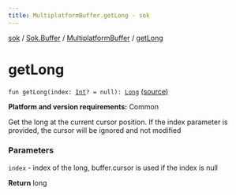 ```yaml
---
title: MultiplatformBuffer.getLong - sok
---
```


[sok](../../index.html) / [Sok.Buffer](../index.html) / [MultiplatformBuffer](index.html) / [getLong](./get-long.html)

# getLong

`fun getLong(index: `[`Int`](https://kotlinlang.org/api/latest/jvm/stdlib/kotlin/-int/index.html)`? = null): `[`Long`](https://kotlinlang.org/api/latest/jvm/stdlib/kotlin/-long/index.html) [(source)](https://github.com/SeekDaSky/Sok/tree/master/common/sok-common/src/Sok/Buffer/MultiplatformBuffer.kt#L263)

**Platform and version requirements:** Common

Get the long at the current cursor position. If the index parameter is provided, the cursor will be ignored and not modified

### Parameters

`index` - index of the long, buffer.cursor is used if the index is null

**Return**
long

